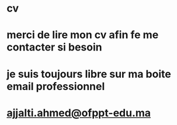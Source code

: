 # cv
# merci de lire mon cv afin fe me contacter si besoin 
# je suis toujours libre sur ma boite email professionnel 
# ajjalti.ahmed@ofppt-edu.ma
